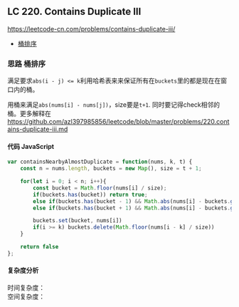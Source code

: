 ## LC 220. Contains Duplicate III
https://leetcode-cn.com/problems/contains-duplicate-iii/
- [桶排序](#思路-桶排序)

### 思路 桶排序
满足要求`abs(i - j) <= k`利用哈希表来来保证所有在`buckets`里的都是现在在窗口内的桶。

用桶来满足`abs(nums[i] - nums[j])`，size要是`t+1`.
同时要记得check相邻的桶。更多解释在   
https://github.com/azl397985856/leetcode/blob/master/problems/220.contains-duplicate-iii.md
#### 代码 JavaScript

```JavaScript
var containsNearbyAlmostDuplicate = function(nums, k, t) {
    const n = nums.length, buckets = new Map(), size = t + 1;

    for(let i = 0; i < n; i++){
        const bucket = Math.floor(nums[i] / size);
        if(buckets.has(bucket)) return true;
        else if(buckets.has(bucket - 1) && Math.abs(nums[i] - buckets.get(bucket - 1)) <= t) return true;
        else if(buckets.has(bucket + 1) && Math.abs(nums[i] - buckets.get(bucket + 1)) <= t) return true;

        buckets.set(bucket, nums[i])
        if(i >= k) buckets.delete(Math.floor(nums[i - k] / size))
    }

    return false
};

```

#### 复杂度分析
时间复杂度： </br>
空间复杂度：